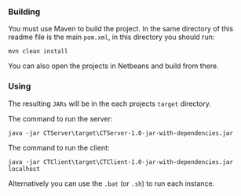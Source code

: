 ### Building

You must use Maven to build the project. In the same directory of this readme file is the main ``pom.xml``, in this directory you should run:

	mvn clean install

You can also open the projects in Netbeans and build from there.

### Using

The resulting ``JARs`` will be in the each projects ``target`` directory.

The command to run the server:

	java -jar CTServer\target\CTServer-1.0-jar-with-dependencies.jar

The command to run the client:

	java -jar CTClient\target\CTClient-1.0-jar-with-dependencies.jar localhost

Alternatively you can use the ``.bat`` (or ``.sh``) to run each instance.
